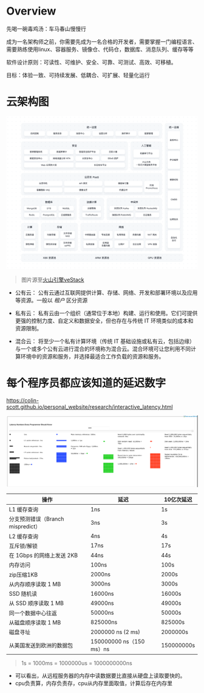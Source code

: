 # Overview
先喝一碗毒鸡汤：车马春山慢慢行

成为一名架构师之前，你需要先成为一名合格的开发者，需要掌握一门编程语言、需要熟练使用linux、容器服务、镜像仓、代码仓，数据库、消息队列、缓存等等

软件设计原则：可读性、可维护、安全、可靠、可测试、高效、可移植。

目标：体验一致、可持续发展、低耦合、可扩展、轻量化运行

# 云架构图
![](./images/vestack全栈版.png)
> 图片源至[火山引擎veStack](https://www.volcengine.com/product/veStack)

- 公有云：
公有云通过互联网提供计算、存储、网络、开发和部署环境以及应用等资源。一般以 *租户* 区分资源 

- 私有云：
私有云由一个组织（通常位于本地）构建、运行和使用。它们可提供更强的控制力度、自定义和数据安全，但也存在与传统 IT 环境类似的成本和资源限制。

- 混合云：
将至少一个私有计算环境（传统 IT 基础设施或私有云，包括边缘）与一个或多个公有云进行混合的环境称为混合云。混合环境可让您利用不同计算环境中的资源和服务，并选择最适合工作负载的资源和服务。

# 每个程序员都应该知道的延迟数字

https://colin-scott.github.io/personal_website/research/interactive_latency.html

![](./images/latency.png)

|操作|延迟|10亿次延迟|
|--|--|--|
|L1 缓存查询|1ns|1s|
|分支预测错误（Branch mispredict）|3ns|3s|
|L2 缓存查询|4ns|4s|
|互斥锁/解锁|17ns|17s|
|在 1Gbps 的网络上发送 2KB|44ns|44s|
|内存访问	|100ns|100s|
|zip压缩1KB	|2000ns|2000s|
|从内存顺序读取 1 MB|3000ns|3000s|
|SSD 随机读|16000ns|16000s|
|从 SSD 顺序读取 1 MB|49000ns|49000s|
|同一个数据中心往返	|50000ns|50000s|
|从磁盘顺序读取 1 MB	|825000ns|825000s|
|磁盘寻址	|2000000 ns (2 ms)|2000000s|
|从美国发送到欧洲的数据包	|150000000 ns（150 ms）ns|150000000s|

> 1s = 1000ms = 1000000us = 1000000000ns
- 可以看出，从远程服务器的内存中读数据要比直接从硬盘上读取要快的。
- cpu负责算，内存负责存，cpu从内存里面取值，计算后存在内存里
